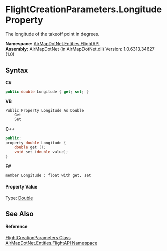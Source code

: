 # FlightCreationParameters.Longitude Property 
 

The longitude of the takeoff point in degrees.

**Namespace:**&nbsp;<a href="a60d18d4-c6d0-7461-9b94-22e39530ec94">AirMapDotNet.Entities.FlightAPI</a><br />**Assembly:**&nbsp;AirMapDotNet (in AirMapDotNet.dll) Version: 1.0.6313.34627 (1.0)

## Syntax

**C#**<br />
``` C#
public double Longitude { get; set; }
```

**VB**<br />
``` VB
Public Property Longitude As Double
	Get
	Set
```

**C++**<br />
``` C++
public:
property double Longitude {
	double get ();
	void set (double value);
}
```

**F#**<br />
``` F#
member Longitude : float with get, set

```


#### Property Value
Type: <a href="http://msdn2.microsoft.com/en-us/library/643eft0t" target="_blank">Double</a>

## See Also


#### Reference
<a href="549601ba-94fc-cf54-6b64-fed97d1c6032">FlightCreationParameters Class</a><br /><a href="a60d18d4-c6d0-7461-9b94-22e39530ec94">AirMapDotNet.Entities.FlightAPI Namespace</a><br />